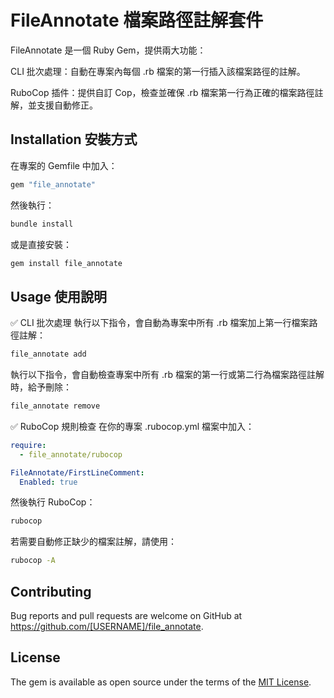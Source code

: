 # FileAnnotate 檔案路徑註解套件

FileAnnotate 是一個 Ruby Gem，提供兩大功能：

CLI 批次處理：自動在專案內每個 .rb 檔案的第一行插入該檔案路徑的註解。

RuboCop 插件：提供自訂 Cop，檢查並確保 .rb 檔案第一行為正確的檔案路徑註解，並支援自動修正。

## Installation 安裝方式

在專案的 Gemfile 中加入：
```ruby
gem "file_annotate"
```
然後執行：
```bash
bundle install
```
或是直接安裝：
```bash
gem install file_annotate
```

## Usage 使用說明

✅ CLI 批次處理
執行以下指令，會自動為專案中所有 .rb 檔案加上第一行檔案路徑註解：
```bash
file_annotate add
```

執行以下指令，會自動檢查專案中所有 .rb 檔案的第一行或第二行為檔案路徑註解時，給予刪除：
```bash
file_annotate remove
```

✅ RuboCop 規則檢查
在你的專案 .rubocop.yml 檔案中加入：
```yaml
require:
  - file_annotate/rubocop

FileAnnotate/FirstLineComment:
  Enabled: true
```

然後執行 RuboCop：
```bash
rubocop
```

若需要自動修正缺少的檔案註解，請使用：
```bash
rubocop -A
```

## Contributing

Bug reports and pull requests are welcome on GitHub at https://github.com/[USERNAME]/file_annotate.

## License

The gem is available as open source under the terms of the [MIT License](https://opensource.org/licenses/MIT).
